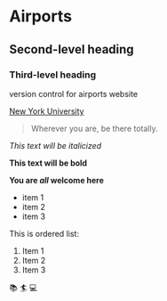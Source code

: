 # Airports

## Second-level heading

### Third-level heading

version control for airports website

[New York University](https://www.nyu.edu)

> Wherever you are, be there totally.

*This text will be italicized*

**This text will be bold**

**You are _all_ welcome here**

* item 1
* item 2
* item 3

This is ordered list:
1. Item 1
2. Item 2
3. Item 3

:books: :surfer: :computer: